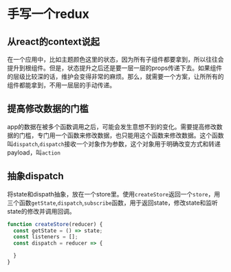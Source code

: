 # 手写一个redux

## 从react的context说起
在一个应用中，比如主题颜色这里的状态，因为所有子组件都要拿到，所以往往会提升到根组件。但是，状态提升之后还是要一层一层的props传递下去。如果组件的层级比较深的话，维护会变得非常的麻烦。那么，就需要一个方案，让所所有的组件都能拿到，不用一层层的手动传递。

## 提高修改数据的门槛
app的数据在被多个函数调用之后，可能会发生意想不到的变化。需要提高修改数据的门槛，专门用一个函数来修改数据，也只能用这个函数来修改数据。这个函数叫`dispatch`,`dispatch`接收一个对象作为参数，这个对象用于明确改变方式和转递payload，叫`action`

## 抽象dispatch
将state和dispath抽象，放在一个store里。使用`createStore`返回一个`store`，用三个函数`getState`,`dispatch`,`subscribe`函数，用于返回state，修改state和监听state的修改并调用回调。

```js
function createStore(reducer) {
  const getState = () => state;
  const listeners = [];
  const dispatch = reducer => {

  }
}
```